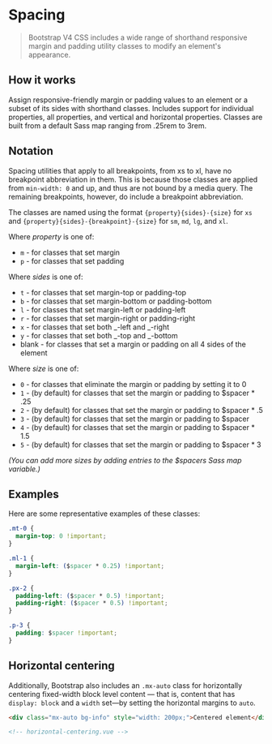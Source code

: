 # Spacing

> Bootstrap V4 CSS includes a wide range of shorthand responsive margin and padding utility classes
> to modify an element's appearance.

## How it works

Assign responsive-friendly margin or padding values to an element or a subset of its sides with
shorthand classes. Includes support for individual properties, all properties, and vertical and
horizontal properties. Classes are built from a default Sass map ranging from .25rem to 3rem.

## Notation

Spacing utilities that apply to all breakpoints, from xs to xl, have no breakpoint abbreviation in
them. This is because those classes are applied from `min-width: 0` and up, and thus are not bound
by a media query. The remaining breakpoints, however, do include a breakpoint abbreviation.

The classes are named using the format `{property}{sides}-{size}` for `xs` and
`{property}{sides}-{breakpoint}-{size}` for `sm`, `md`, `lg`, and `xl`.

Where _property_ is one of:

- `m` - for classes that set margin
- `p` - for classes that set padding

Where _sides_ is one of:

- `t` - for classes that set margin-top or padding-top
- `b` - for classes that set margin-bottom or padding-bottom
- `l` - for classes that set margin-left or padding-left
- `r` - for classes that set margin-right or padding-right
- `x` - for classes that set both _-left and _-right
- `y` - for classes that set both _-top and _-bottom
- blank - for classes that set a margin or padding on all 4 sides of the element

Where _size_ is one of:

- `0` - for classes that eliminate the margin or padding by setting it to 0
- `1` - (by default) for classes that set the margin or padding to \$spacer \* .25
- `2` - (by default) for classes that set the margin or padding to \$spacer \* .5
- `3` - (by default) for classes that set the margin or padding to \$spacer
- `4` - (by default) for classes that set the margin or padding to \$spacer \* 1.5
- `5` - (by default) for classes that set the margin or padding to \$spacer \* 3

_(You can add more sizes by adding entries to the \$spacers Sass map variable.)_

## Examples

Here are some representative examples of these classes:

```css
.mt-0 {
  margin-top: 0 !important;
}

.ml-1 {
  margin-left: ($spacer * 0.25) !important;
}

.px-2 {
  padding-left: ($spacer * 0.5) !important;
  padding-right: ($spacer * 0.5) !important;
}

.p-3 {
  padding: $spacer !important;
}
```

## Horizontal centering

Additionally, Bootstrap also includes an `.mx-auto` class for horizontally centering fixed-width
block level content — that is, content that has `display: block` and a `width` set—by setting the
horizontal margins to `auto`.

```html
<div class="mx-auto bg-info" style="width: 200px;">Centered element</div>

<!-- horizontal-centering.vue -->
```
